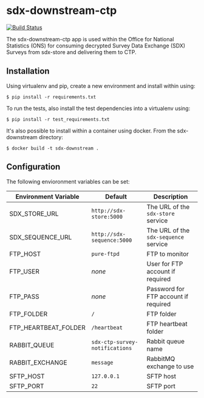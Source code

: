 # sdx-downstream-ctp

[![Build Status](https://travis-ci.org/ONSdigital/sdx-downstream-ctp.svg?branch=develop)](https://travis-ci.org/ONSdigital/sdx-downstream-ctp)

The sdx-downstream-ctp app is used within the Office for National Statistics (ONS) for consuming decrypted Survey Data Exchange (SDX) Surveys from sdx-store and delivering them to CTP.

## Installation

Using virtualenv and pip, create a new environment and install within using:

    $ pip install -r requirements.txt

To run the tests, also install the test dependencies into a virtualenv using:

    $ pip install -r test_requirements.txt

It's also possible to install within a container using docker. From the sdx-downstream directory:

    $ docker build -t sdx-downstream .

## Configuration

The following envioronment variables can be set:

| Environment Variable    | Default                               | Description
|-------------------------|---------------------------------------|----------------
| SDX_STORE_URL           | `http://sdx-store:5000`               | The URL of the `sdx-store` service
| SDX_SEQUENCE_URL        | `http://sdx-sequence:5000`            | The URL of the `sdx-sequence` service
| FTP_HOST                | `pure-ftpd`                           | FTP to monitor
| FTP_USER                | _none_                                | User for FTP account if required
| FTP_PASS                | _none_                                | Password for FTP account if required
| FTP_FOLDER              | `/`                                   | FTP folder
| FTP_HEARTBEAT_FOLDER    | `/heartbeat`                          | FTP heartbeat folder
| RABBIT_QUEUE            | `sdx-ctp-survey-notifications`        | Rabbit queue name
| RABBIT_EXCHANGE         | `message`                             | RabbitMQ exchange to use
| SFTP_HOST               | `127.0.0.1`                           | SFTP host      
| SFTP_PORT               | `22`                                  | SFTP port